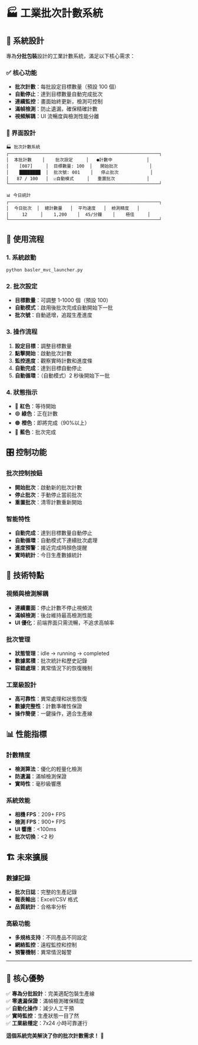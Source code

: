 # 🏭 工業批次計數系統

## 🎯 系統設計

專為**分批包裝**設計的工業計數系統，滿足以下核心需求：

### ✅ 核心功能

- **批次計數**：每批設定目標數量（預設 100 個）
- **自動停止**：達到目標數量自動完成批次
- **連續監控**：畫面始終更新，檢測可控制
- **滿幀檢測**：防止遺漏，確保精確計數
- **視頻解耦**：UI 流暢度與檢測性能分離

### 🎨 界面設計

```
🏭 批次計數系統
┌─────────────────────────────────────────────────────────┐
│  本批計數    │    批次設定     │   ●計數中             │
│    [087]     │  目標數量: 100  │   開始批次            │
│    ████████  │  批次號: 001    │   停止批次            │
│   87 / 100   │  ☑️自動模式     │   重置批次            │
└─────────────────────────────────────────────────────────┘

📊 今日統計
┌─────────────────────────────────────────────────────────┐
│  今日批次  │  總計數量   │  平均速度   │  檢測精度   │
│     12     │    1,200    │  45/分鐘    │    極佳     │
└─────────────────────────────────────────────────────────┘
```

## 🚀 使用流程

### 1. 系統啟動

```bash
python basler_mvc_launcher.py
```

### 2. 批次設定

- **目標數量**：可調整 1-1000 個（預設 100）
- **自動模式**：啟用後批次完成自動開始下一批
- **批次號**：自動遞增，追蹤生產進度

### 3. 操作流程

1. **設定目標**：調整目標數量
2. **點擊開始**：啟動批次計數
3. **監控進度**：觀察實時計數和進度條
4. **自動完成**：達到目標自動停止
5. **自動循環**：（自動模式）2 秒後開始下一批

### 4. 狀態指示

- 🔴 **紅色**：等待開始
- 🟢 **綠色**：正在計數
- 🟠 **橙色**：即將完成（90%以上）
- 🔵 **藍色**：批次完成

## 🎛️ 控制功能

### 批次控制按鈕

- **開始批次**：啟動新的批次計數
- **停止批次**：手動停止當前批次
- **重置批次**：清零計數重新開始

### 智能特性

- **自動完成**：達到目標數量自動停止
- **自動循環**：自動模式下連續批次處理
- **進度預警**：接近完成時顏色提醒
- **實時統計**：今日生產數據統計

## 🔧 技術特點

### 視頻與檢測解耦

- **連續畫面**：停止計數不停止視頻流
- **滿幀檢測**：後台維持最高檢測性能
- **UI 優化**：前端界面只需流暢，不追求高幀率

### 批次管理

- **狀態管理**：idle → running → completed
- **數據累積**：批次統計和歷史記錄
- **容錯處理**：異常情況下的恢復機制

### 工業級設計

- **高可靠性**：異常處理和狀態恢復
- **數據完整性**：計數準確性保證
- **操作簡便**：一鍵操作，適合生產線

## 📊 性能指標

### 計數精度

- **檢測算法**：優化的輕量化檢測
- **防遺漏**：滿幀檢測保證
- **實時性**：毫秒級響應

### 系統效能

- **相機 FPS**：209+ FPS
- **檢測 FPS**：900+ FPS
- **UI 響應**：<100ms
- **批次切換**：<2 秒

## 🏗️ 未來擴展

### 數據記錄

- **批次日誌**：完整的生產記錄
- **報表輸出**：Excel/CSV 格式
- **品質統計**：合格率分析

### 高級功能

- **多規格支持**：不同產品不同設定
- **網絡監控**：遠程監控和控制
- **預警機制**：異常情況報警

---

## 🎯 核心優勢

✅ **專為分批設計**：完美適配包裝生產線  
✅ **零遺漏保證**：滿幀檢測確保精度  
✅ **自動化操作**：減少人工干預  
✅ **實時監控**：生產狀態一目了然  
✅ **工業級穩定**：7x24 小時可靠運行

**這個系統完美解決了你的批次計數需求！** 🎉
